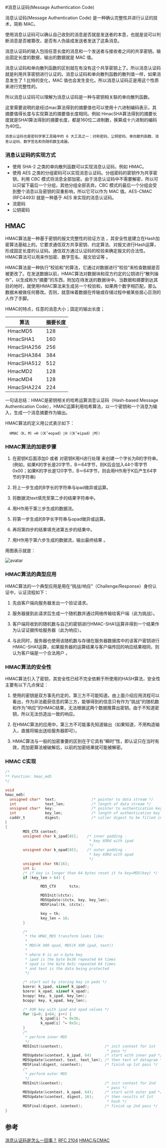 #消息认证码(Message Authentication Code)

消息认证码(Message Authentication Code) 是一种确认完整性并进行认证的技术，简称 MAC。

使用消息认证码可以确认自己收到的消息是否就是发送者的本意，也就是说可以判断消息是否被篡改，是否有人伪装成发送者发送了这条消息。

消息认证码的输入包括任意长度的消息和一个发送者与接收者之间的共享密钥。输出固定长度的数据，输出的数据就是 MAC 值。

消息认证码和单向散列函数的区别就在有没有这个共享密钥上了。所以消息认证码就是利用共享密钥进行认证的。消息认证码和单向散列函数的散列值一样，如果消息发生了 1 比特的变化，MAC 值也会发生变化。所以消息认证码正是用这个性质来进行完整性的。

所以消息认证码可以理解为消息认证码是一种与密钥相关联的单向散列函数。

这里需要说明的是经过mac算法得到的摘要值也可以使用十六进制编码表示，其摘要值得长度与实现算法的摘要值长度相同。例如 HmacSHA算法得到的摘要长度就是SHA1算法得到的摘要长度，都是160位二进制数，换算成十六进制的编码为40位。

```
消息认证码也是密码学家工具箱中的 6 大工具之一：对称密码、公钥密码、单向散列函数、消息认证码、数字签名和伪随机数生成器。
```

### 消息认证码的实现方式
   * 使用 SHA-2 之类的单向散列函数可以实现消息认证码，例如 HMAC。
   * 使用 AES 之类的分组密码可以实现消息认证码。分组密码的密钥作为共享密钥，利用 CBC 模式将消息全部加密。由于消息认证码中不需要解密，所以可以只留下最后一个分组，其他分组全部丢弃。CBC 模式的最后一个分组会受到整个消息以及密钥的双重影响，所以它可以作为 MAC 值。AES-CMAC (RFC4493) 就是一种基于 AES 来实现的消息认证码。
   * 流密码
   * 公钥密码

## HMAC
HMAC算法是一种基于密钥的报文完整性的验证方法 ，其安全性是建立在Hash加密算法基础上的。它要求通信双方共享密钥、约定算法、对报文进行Hash运算，形成固定长度的认证码。通信双方通过认证码的校验来确定报文的合法性。 HMAC算法可以用来作加密、数字签名、报文验证等 。

HMAC算法是一种执行“校验和”的算法，它通过对数据进行“校验”来检查数据是否被更改了。在发送数据以前，HMAC算法对数据块和双方约定的公钥进行“散列操作”，以生成称为“摘要”的东西，附加在待发送的数据块中。当数据和摘要到达其目的地时，就使用HMAC算法来生成另一个校验和，如果两个数字相匹配，那么数据未被做任何篡改。否则，就意味着数据在传输或存储过程中被某些居心叵测的人作了手脚。

HMAC的特点，任意的消息大小；固定的输出长度；

  |算法|摘要长度|
  |-|-|
  |HmacMD5|	128|
  |HmacSHA1|	160|
  |HmacSHA256|	256|
  |HmacSHA384|	384|
  |HmacSHA512|	512|
  |HmacMD2|	128|
  |HmacMD4|	128|
  |HmacSHA224|	224|


一句话总结：HMAC是密钥相关的哈希运算消息认证码（Hash-based Message Authentication Code），HMAC运算利用哈希算法，以一个密钥和一个消息为输入，生成一个消息摘要作为输出。

HMAC算法的定义用公式表示如下：
```
  HMAC（K，M）=H（（K’⊕opad）∣H（（K’⊕ipad）∣M））
```

### HMAC算法的加密步骤

  1. 在密钥K后面添加0 或者 对密钥K用H进行处理 来创建一个字长为B的字符串。(例如，如果K的字长是20字节，B＝64字节，则K后会加入44个零字节0x00；如果K的字长是120字节，B＝64字节，则会用H作用于K后产生64字节的字符串)

  2. 将上一步生成的B字长的字符串与ipad做异或运算。

  3. 将数据流text填充至第二步的结果字符串中。

  4. 用H作用于第三步生成的数据流。

  5. 将第一步生成的B字长字符串与opad做异或运算。

  6. 再将第四步的结果填充进第五步的结果中。

  7. 用H作用于第六步生成的数据流，输出最终结果 。

  用图表示就是：

![avatar](./images/hmac.png)



### HMAC算法的典型应用
HMAC算法的一个典型应用是用在“挑战/响应”（Challenge/Response）身份认证中，认证流程如下：

  1. 先由客户端向服务器发出一个验证请求。

  2. 服务器接到此请求后生成一个随机数并通过网络传输给客户端（此为挑战）。

  3. 客户端将收到的随机数与自己的密钥进行HMAC-SHA1运算并得到一个结果作为认证证据传给服务器（此为响应）。

  4. 与此同时，服务器也使用该随机数与存储在服务器数据库中的该客户密钥进行HMAC-SHA1运算，如果服务器的运算结果与客户端传回的响应结果相同，则认为客户端是一个合法用户 。

### HMAC算法的安全性
HMAC算法引入了密钥，其安全性已经不完全依赖于所使用的HASH算法，安全性主要有以下几点保证：

  1. 使用的密钥是双方事先约定的，第三方不可能知道。由上面介绍应用流程可以看出，作为非法截获信息的第三方，能够得到的信息只有作为“挑战”的随机数和作为“响应”的HMAC结果，无法根据这两个数据推算出密钥。由于不知道密钥，所以无法仿造出一致的响应。

  2. 在HMAC算法的应用中，第三方不可能事先知道输出（如果知道，不用构造输入，直接将输出送给服务器即可）。

  3. HMAC算法与一般的加密重要的区别在于它具有“瞬时”性，即认证只在当时有效，而加密算法被破解后，以前的加密结果就可能被解密。



### HMAC C实现

```c
/*
** Function: hmac_md5
*/

void
hmac_md5(
  unsigned char*  text;                /* pointer to data stream */
  int             text_len;            /* length of data stream */
  unsigned char*  key;                 /* pointer to authentication key */
  int             key_len;             /* length of authentication key */
  caddr_t         digest;              /* caller digest to be filled in */
）
{
        MD5_CTX context;
        unsigned char k_ipad[65];    /* inner padding -
                                      * key XORd with ipad
                                      */
        unsigned char k_opad[65];    /* outer padding -
                                      * key XORd with opad
                                      */
        unsigned char tk[16];
        int i;
        /* if key is longer than 64 bytes reset it to key=MD5(key) */
        if (key_len > 64) {

                MD5_CTX      tctx;

                MD5Init(&tctx);
                MD5Update(&tctx, key, key_len);
                MD5Final(tk, &tctx);

                key = tk;
                key_len = 16;
        }

        /*
         * the HMAC_MD5 transform looks like:
         *
         * MD5(K XOR opad, MD5(K XOR ipad, text))
         *
         * where K is an n byte key
         * ipad is the byte 0x36 repeated 64 times
         * opad is the byte 0x5c repeated 64 times
         * and text is the data being protected
         */

        /* start out by storing key in pads */
        bzero( k_ipad, sizeof k_ipad);
        bzero( k_opad, sizeof k_opad);
        bcopy( key, k_ipad, key_len);
        bcopy( key, k_opad, key_len);

        /* XOR key with ipad and opad values */
        for (i=0; i<64; i++) {
                k_ipad[i] ^= 0x36;
                k_opad[i] ^= 0x5c;
        }
        /*
         * perform inner MD5
         */
        MD5Init(&context);                   /* init context for 1st
                                              * pass */
        MD5Update(&context, k_ipad, 64)      /* start with inner pad */
        MD5Update(&context, text, text_len); /* then text of datagram */
        MD5Final(digest, &context);          /* finish up 1st pass */
        /*
         * perform outer MD5
         */
        MD5Init(&context);                   /* init context for 2nd
                                              * pass */
        MD5Update(&context, k_opad, 64);     /* start with outer pad */
        MD5Update(&context, digest, 16);     /* then results of 1st
                                              * hash */
        MD5Final(digest, &context);          /* finish up 2nd pass */
}

```

## 参考

[消息认证码是怎么一回事？](https://halfrost.com/message_authentication_code/)
[RFC 2104](http://www.ietf.org/rfc/rfc2104.txt)
[HMAC与CMAC](https://blog.csdn.net/lianyunyouyou/article/details/118557410)